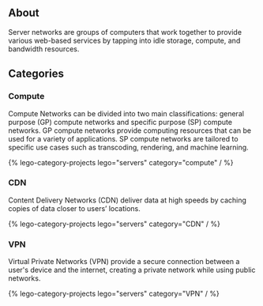 ## About

Server networks are groups of computers that work together to provide various web-based services by tapping into idle storage, compute, and bandwidth resources.

## Categories

### Compute

Compute Networks can be divided into two main classifications: general purpose (GP) compute networks and specific purpose (SP) compute networks. GP compute networks provide computing resources that can be used for a variety of applications. SP compute networks are tailored to specific use cases such as transcoding, rendering, and machine learning.

{% lego-category-projects lego="servers" category="compute" / %}

### CDN

Content Delivery Networks (CDN) deliver data at high speeds by caching copies of data closer to users’ locations.

{% lego-category-projects lego="servers" category="CDN" / %}

### VPN

Virtual Private Networks (VPN) provide a secure connection between a user's device and the internet, creating a private network while using public networks.

{% lego-category-projects lego="servers" category="VPN" / %}

